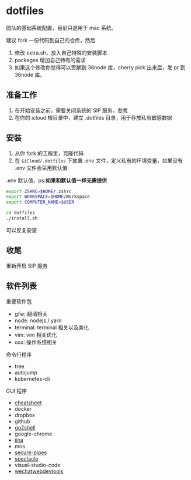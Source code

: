 # dotfiles

团队的基础系统配置，目前只是用于 mac 系统。

建议 fork 一份代码到自己的仓库，然后

1. 修改 extra.sh，放入自己特殊的安装脚本
2. packages 增加自己特有的需求
3. 如果这个修改你觉得可以贡献到 36node 库，cherry pick 出来后，发 pr 到 36node 库。

## 准备工作

1. 在开始安装之前，需要关闭系统的 SIP 服务，[参考](https://sspai.com/post/55066)
2. 在你的 icloud 根目录中，建立 .dotfiles 目录，用于存放私有敏感数据

## 安装

1. 从你 fork 的工程里，克隆代码
2. 在 `$iCloud/.dotfiles` 下放置 .env 文件，定义私有的环境变量，如果没有 .env 文件会采用默认值

.env 默认值，ps:**如果和默认值一样无需提供**

```sh
export ZSHRC=$HOME/.zshrc
export WORKSPACE=$HOME/Workspace
export COMPUTER_NAME=$USER
```

```sh
cd dotfiles
./install.sh
```

可以反复安装

## 收尾

重新开启 SIP 服务

## 软件列表

重要软件包

- gfw: 翻墙相关
- node: nodejs / yarn
- terminal: terminal 相关以及美化
- vim: vim 相关优化
- osx: 操作系统相关

命令行程序

- tree
- autojump
- kubernetes-cli

GUI 程序

- [cheatsheet](https://free.com.tw/cheatsheet/)
- docker
- dropbox
- github
- [go2shell](https://www.jianshu.com/p/bae3a64ea762)
- google-chrome
- [iina](https://iina.io/)
- mos
- [secure-pipes](https://www.opoet.com/pyro/index.php)
- [spectacle](https://www.spectacleapp.com/)
- visual-studio-code
- [wechatwebdevtools](https://developers.weixin.qq.com/miniprogram/dev/devtools/devtools.html)
